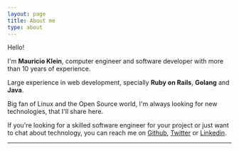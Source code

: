```yaml
---
layout: page
title: About me
type: about
---
```


Hello!

I'm **Mauricio Klein**, computer engineer and software developer with more than 10 years of experience.

Large experience in web development, specially **Ruby on Rails**, **Golang** and **Java**.

Big fan of Linux and the Open Source world, I'm always looking for new technologies, that I'll share here.

If you're looking for a skilled software engineer for your project or just want to chat about technology,
you can reach me on [Github][github], [Twitter][twitter] or [Linkedin][linkedin].

---

[github]: https://github.com/mauricioklein
[twitter]: https://twitter.com/Mauricio_Klein
[linkedin]: https://www.linkedin.com/in/mauricioklein
